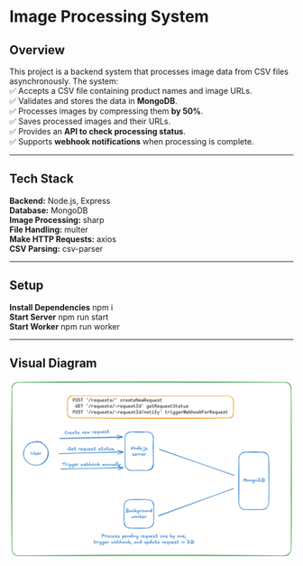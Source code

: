 # Image Processing System

## Overview
This project is a backend system that processes image data from CSV files asynchronously. The system:  
✅ Accepts a CSV file containing product names and image URLs.  
✅ Validates and stores the data in **MongoDB**.  
✅ Processes images by compressing them **by 50%**.  
✅ Saves processed images and their URLs.  
✅ Provides an **API to check processing status**.  
✅ Supports **webhook notifications** when processing is complete.  

---

## Tech Stack
**Backend:** Node.js, Express  
**Database:** MongoDB  
**Image Processing:** sharp  
**File Handling:** multer  
**Make HTTP Requests:** axios  
**CSV Parsing:** csv-parser  

---

## Setup
**Install Dependencies** npm i  
**Start Server** npm run start  
**Start Worker** npm run worker  

---

## Visual Diagram
![Visual Diagram](visual_diagram.png)
